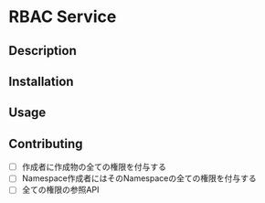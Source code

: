 # RBAC Service

## Description

## Installation

## Usage

## Contributing

- [ ] 作成者に作成物の全ての権限を付与する
- [ ] Namespace作成者にはそのNamespaceの全ての権限を付与する
- [ ] 全ての権限の参照API
